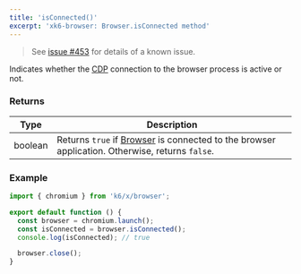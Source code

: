 ```yaml
---
title: 'isConnected()'
excerpt: 'xk6-browser: Browser.isConnected method'
---
```


<Blockquote mod="warning">

See [issue #453](https://github.com/grafana/xk6-browser/issues/453) for details of a known issue.

</Blockquote>

Indicates whether the [CDP](https://chromedevtools.github.io/devtools-protocol/) connection to the browser process is active or not.

### Returns

| Type    | Description                                                                                    |
| ------- | ---------------------------------------------------------------------------------------------- |
| boolean | Returns `true` if [Browser](/javascript-api/xk6-browser/browser/) is connected to the browser application. Otherwise, returns `false`. |


### Example

<CodeGroup labels={[]}>

```javascript
import { chromium } from 'k6/x/browser';

export default function () {
  const browser = chromium.launch();
  const isConnected = browser.isConnected();
  console.log(isConnected); // true

  browser.close();
}
```

</CodeGroup>